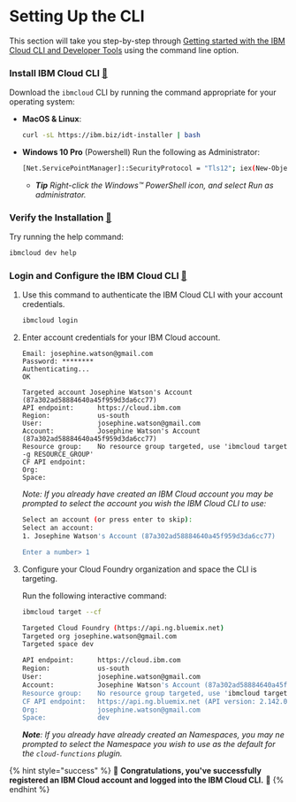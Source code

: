<!--
#
# Licensed to the Apache Software Foundation (ASF) under one or more
# contributor license agreements.  See the NOTICE file distributed with
# this work for additional information regarding copyright ownership.
# The ASF licenses this file to You under the Apache License, Version 2.0
# (the "License"); you may not use this file except in compliance with
# the License.  You may obtain a copy of the License at
#
#     http://www.apache.org/licenses/LICENSE-2.0
#
# Unless required by applicable law or agreed to in writing, software
# distributed under the License is distributed on an "AS IS" BASIS,
# WITHOUT WARRANTIES OR CONDITIONS OF ANY KIND, either express or implied.
# See the License for the specific language governing permissions and
# limitations under the License.
#
-->

# Setting Up the CLI

This section will take you step-by-step through [Getting started with the IBM Cloud CLI and Developer Tools](https://cloud.ibm.com/docs/cli?topic=cloud-cli-getting-started) using the command line option.

### Install IBM Cloud CLI [🔗](https://cloud.ibm.com/docs/cli?topic=cloud-cli-getting-started#step1-install-idt)

Download the `ibmcloud` CLI by running the command appropriate for your operating system:

- **MacOS & Linux**:

    ```bash
    curl -sL https://ibm.biz/idt-installer | bash
    ```

- **Windows 10 Pro** (Powershell)
Run the following as Administrator:

    ```bash
    [Net.ServicePointManager]::SecurityProtocol = "Tls12"; iex(New-Object Net.WebClient).DownloadString('https://ibm.biz/idt-win-installer')
    ```

     - _**Tip** Right-click the Windows™ PowerShell icon, and select Run as administrator._

### Verify the Installation [🔗](https://cloud.ibm.com/docs/cli?topic=cloud-cli-getting-started#step2-verify-idt)

Try running the help command:

```bash
ibmcloud dev help
```

### Login and Configure the IBM Cloud CLI [🔗](https://cloud.ibm.com/docs/cli?topic=cloud-cli-getting-started#step3-configure-idt-env)

1. Use this command to authenticate the IBM Cloud CLI with your account credentials.

   ```bash
   ibmcloud login
   ```

1. Enter account credentials for your IBM Cloud account.

    ```
    Email: josephine.watson@gmail.com
    Password: ********
    Authenticating...
    OK

    Targeted account Josephine Watson's Account (87a302ad58884640a45f959d3da6cc77)
    API endpoint:      https://cloud.ibm.com
    Region:            us-south
    User:              josephine.watson@gmail.com
    Account:           Josephine Watson's Account (87a302ad58884640a45f959d3da6cc77)
    Resource group:    No resource group targeted, use 'ibmcloud target -g RESOURCE_GROUP'
    CF API endpoint:
    Org:
    Space:
    ```

    _Note: If you already have created an IBM Cloud account you may be prompted to select the account you wish the IBM Cloud CLI to use:_

    ```bash
    Select an account (or press enter to skip):
    Select an account:
    1. Josephine Watson's Account (87a302ad58884640a45f959d3da6cc77)

    Enter a number> 1
    ```

1. Configure your Cloud Foundry organization and space the CLI is targeting.

    Run the following interactive command:

    ```bash
    ibmcloud target --cf
    ```

    ```bash
    Targeted Cloud Foundry (https://api.ng.bluemix.net)
    Targeted org josephine.watson@gmail.com
    Targeted space dev

    API endpoint:      https://cloud.ibm.com
    Region:            us-south
    User:              josephine.watson@gmail.com
    Account:           Josephine Watson's Account (87a302ad58884640a45f959d3da6cc77)
    Resource group:    No resource group targeted, use 'ibmcloud target -g RESOURCE_GROUP'
    CF API endpoint:   https://api.ng.bluemix.net (API version: 2.142.0)
    Org:               josephine.watson@gmail.com
    Space:             dev
    ```

    _**Note**: If you already have already created an Namespaces, you may ne prompted to select the Namespace you wish to use as the default for the `cloud-functions` plugin._

{% hint style="success" %}
🎉 **Congratulations, you've successfully registered an IBM Cloud account and logged into the IBM Cloud CLI.** 🎉
{% endhint %}